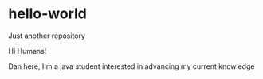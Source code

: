 # hello-world
Just another repository

Hi Humans!

Dan here, I'm a java student interested in advancing my current knowledge
